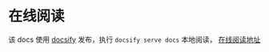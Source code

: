 
# 在线阅读
该 docs 使用 [docsify](https://docsify.js.org/) 发布，执行 `docsify serve docs` 本地阅读， [在线阅读地址](https://liming199323.github.io/review-notes//#/)